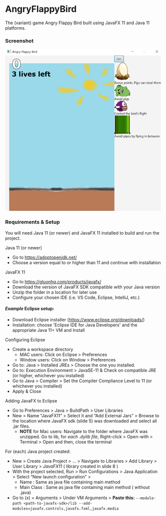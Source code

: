 # AngryFlappyBird
The (variant) game Angry Flappy Bird built using JavaFX 11 and Java 11 platforms.

### Screenshot
![Angry Flappy Bird](gameScreenshot.PNG?raw=true)

### Requirements & Setup
You will need Java 11 (or newer) and JavaFX 11 installed to build and run the project.

Java 11 (or newer)

- Go to https://adoptopenjdk.net/
- Choose a version equal to or higher than 11 and continue with installation

JavaFX 11

- Go to https://gluonhq.com/products/javafx/
- Download the version of JavaFX SDK compatible with your Java version
- Unzip the folder in a location for later use
- Configure your chosen IDE (i.e. VS Code, Eclipse, IntelliJ, etc.)

#### *Example* Eclipse setup:
- Download Eclipse installer (https://www.eclipse.org/downloads/)
- Installation: choose 'Eclipse IDE for Java Developers' and the appropriate Java 11+ VM and Install

Configuring Eclipse
- Create a workspace directory
    - MAC users: Click on Eclipse > Preferences
    - Window users: Click on Window > Preferences
- Go to: Java > Installed JREs > Choose the one you installed.
- Go to: Execution Environment > JavaSE-11 & Check on compatible JRE (or higher, whichever you installed)
- Go to Java > Compiler > Set the Compiler Compliance Level to 11 (or whichever you installed)
- Apply & Close

Adding JavaFX to Eclipse
- Go to Preferences > Java > BuildPath > User Libraries
- New > Name “JavaFX11” > Select it and “Add External Jars” > Browse to the location where JavaFX sdk (slide 5)
was downloaded and select all .jar files.
    - **NOTE** for Mac users: Navigate to the folder where JavaFX was unzipped. Go to lib, for *each .dylib file*, 
Right-click > Open-with > Terminal > Open and then, close the terminal

For (each) Java project created:
- New > Create Java Project > ... > Navigate to Libraries > Add Library > User
Library > *JavaFX11* ( library created in slide 8 )
- With the project selected, Run > Run Configurations > Java Application > Select “New launch configuration” >
    - Name : Same as java file containing main method
    - Main Class : Same as java file containing main method ( without .java)
- Go to (x) = Arguments > Under VM Arguments > **Paste this:** `--module-path <path-to-javafx-sdk>/lib --add-modules=javafx.controls,javafx.fxml,javafx.media`
